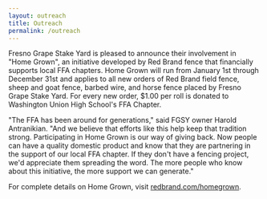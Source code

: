 ```yaml
---
layout: outreach
title: Outreach
permalink: /outreach
---
```


Fresno Grape Stake Yard is pleased to announce their involvement in "Home Grown", an initiative developed by Red Brand fence that financially supports local FFA chapters.
Home Grown will run from January 1st through December 31st and applies to all new orders of Red Brand field fence, sheep and goat fence, barbed wire, and horse fence placed by Fresno Grape Stake Yard.
For every new order, $1.00 per roll is donated to Washington Union High School's FFA Chapter.

"The FFA has been around for generations," said FGSY owner Harold Antranikian.
"And we believe that efforts like this help keep that tradition strong.
Participating in Home Grown is our way of giving back.
Now people can have a quality domestic product and know that they are partnering in the support of our local FFA chapter.
If they don't have a fencing project, we'd appreciate them spreading the word.
The more people who know about this initiative, the more support we can generate."

For complete details on Home Grown, visit [redbrand.com/homegrown](http://redbrand.com/homegrown).
